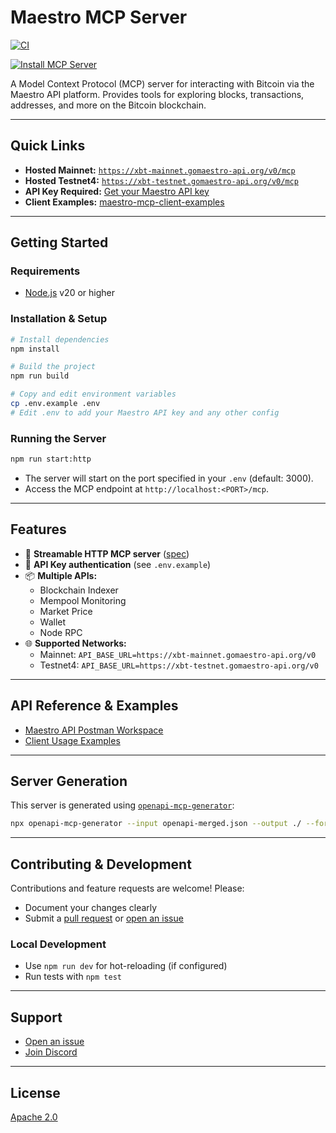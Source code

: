 # Maestro MCP Server

[![CI](https://github.com/maestro-org/maestro-mcp-server/actions/workflows/ci.yml/badge.svg)](https://github.com/maestro-org/maestro-mcp-server/actions/workflows/ci.yml)

[![Install MCP Server](https://cursor.com/deeplink/mcp-install-dark.svg)](https://cursor.com/install-mcp?name=maestro-mcp-server&config=JTdCJTIyY29tbWFuZCUyMiUzQSUyMm5weCUyMC15JTIwbWNwLXJlbW90ZSUyMGh0dHBzJTNBJTJGJTJGeGJ0LW1haW5uZXQuZ29tYWVzdHJvLWFwaS5vcmclMkZ2MCUyRm1jcCUyMC0taGVhZGVyJTIwQXV0aG9yaXphdGlvbiUzQSUyNCU3QkFVVEhfSEVBREVSJTdEJTIwLS10cmFuc3BvcnQlMjBodHRwLW9ubHklMjIlMkMlMjJlbnYlMjIlM0ElN0IlMjJBVVRIX0hFQURFUiUyMiUzQSUyMkJlYXJlciUyMCUzQ01BRVNUUk9fQVBJX0tFWSUzRSUyMiU3RCU3RA%3D%3D)

A Model Context Protocol (MCP) server for interacting with Bitcoin via the Maestro API platform. Provides tools for exploring blocks, transactions, addresses, and more on the Bitcoin blockchain.

---

## Quick Links

- **Hosted Mainnet:** [`https://xbt-mainnet.gomaestro-api.org/v0/mcp`](https://xbt-mainnet.gomaestro-api.org/v0/mcp)
- **Hosted Testnet4:** [`https://xbt-testnet.gomaestro-api.org/v0/mcp`](https://xbt-testnet.gomaestro-api.org/v0/mcp)
- **API Key Required:** [Get your Maestro API key](https://docs.gomaestro.org/getting-started)
- **Client Examples:** [maestro-mcp-client-examples](https://github.com/maestro-org/maestro-mcp-client-examples)

---

## Getting Started

### Requirements

- [Node.js](https://nodejs.org/en) v20 or higher

### Installation & Setup

```bash
# Install dependencies
npm install

# Build the project
npm run build

# Copy and edit environment variables
cp .env.example .env
# Edit .env to add your Maestro API key and any other config
```

### Running the Server

```bash
npm run start:http
```

- The server will start on the port specified in your `.env` (default: 3000).
- Access the MCP endpoint at `http://localhost:<PORT>/mcp`.

---

## Features

- 🚀 **Streamable HTTP MCP server** ([spec](https://modelcontextprotocol.io/specification/2025-03-26/basic/transports#streamable-http))
- 🔑 **API Key authentication** (see `.env.example`)
- 📦 **Multiple APIs:**
  - Blockchain Indexer
  - Mempool Monitoring
  - Market Price
  - Wallet
  - Node RPC
- 🌐 **Supported Networks:**
  - Mainnet: `API_BASE_URL=https://xbt-mainnet.gomaestro-api.org/v0`
  - Testnet4: `API_BASE_URL=https://xbt-testnet.gomaestro-api.org/v0`

---

## API Reference & Examples

- [Maestro API Postman Workspace](https://www.postman.com/go-maestro/maestro-api/overview)
- [Client Usage Examples](https://github.com/maestro-org/maestro-mcp-client-examples)

---

## Server Generation

This server is generated using [`openapi-mcp-generator`](https://github.com/harsha-iiiv/openapi-mcp-generator):

```bash
npx openapi-mcp-generator --input openapi-merged.json --output ./ --force --transport streamable-http --port 3000
```

---

## Contributing & Development

Contributions and feature requests are welcome! Please:

- Document your changes clearly
- Submit a [pull request](https://github.com/maestro-org/maestro-mcp/compare) or [open an issue](https://github.com/maestro-org/maestro-mcp/issues/new)

### Local Development

- Use `npm run dev` for hot-reloading (if configured)
- Run tests with `npm test`

---

## Support

- [Open an issue](https://github.com/maestro-org/maestro-mcp/issues/new)
- [Join Discord](https://discord.gg/ES2rDhBJt3)

---

## License

[Apache 2.0](LICENSE)
